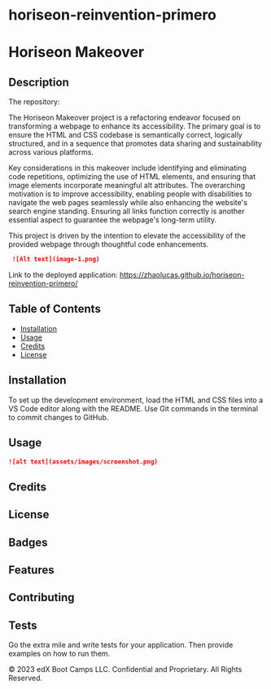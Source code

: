 # horiseon-reinvention-primero
# Horiseon Makeover
## Description 

The repository: 

The Horiseon Makeover project is a refactoring endeavor focused on transforming a webpage to enhance its accessibility. The primary goal is to ensure the HTML and CSS codebase is semantically correct, logically structured, and in a sequence that promotes data sharing and sustainability across various platforms.

Key considerations in this makeover include identifying and eliminating code repetitions, optimizing the use of HTML elements, and ensuring that image elements incorporate meaningful alt attributes. The overarching motivation is to improve accessibility, enabling people with disabilities to navigate the web pages seamlessly while also enhancing the website's search engine standing. Ensuring all links function correctly is another essential aspect to guarantee the webpage's long-term utility.

This project is driven by the intention to elevate the accessibility of the provided webpage through thoughtful code enhancements.

```md
 ![Alt text](image-1.png)
 ```

Link to the deployed application: https://zhaolucas.github.io/horiseon-reinvention-primero/

## Table of Contents

* [Installation](#installation)
* [Usage](#usage)
* [Credits](#credits)
* [License](#license)

## Installation

To set up the development environment, load the HTML and CSS files into a VS Code editor along with the README. Use Git commands in the terminal to commit changes to GitHub.

## Usage 

```md
![alt text](assets/images/screenshot.png)
```
## Credits

## License

## Badges

## Features


## Contributing

## Tests

Go the extra mile and write tests for your application. Then provide examples on how to run them.


© 2023 edX Boot Camps LLC. Confidential and Proprietary. All Rights Reserved.
